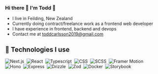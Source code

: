 ### Hi there 👋 I'm Todd 🎸

<!--
**todd-carlsson/todd-carlsson** is a ✨ _special_ ✨ repository because its `README.md` (this file) appears on your GitHub profile.

Here are some ideas to get you started:

- 🔭 I’m currently working on ...
- 🌱 I’m currently learning ...
- 👯 I’m looking to collaborate on ...
- 🤔 I’m looking for help with ...
- 💬 Ask me about ...
- 📫 How to reach me: ...
- 😄 Pronouns: ...
- ⚡ Fun fact: ...
-->

- I live in Feilding, New Zealand
- Currently doing contract/freelance work as a frontend web developer
- I have experience in frontend, backend and devops
- Contact me at toddcarlsson2019@gmail.com

<p>
  
## 🔧 Technologies I use

![Next.js](https://img.shields.io/badge/-Next.js-05122A?style=for-the-badge&logo=next.js)&nbsp;
![React](https://img.shields.io/badge/-React-05122A?style=for-the-badge&logo=react)&nbsp;
![Typescript](https://img.shields.io/badge/-Typescript-05122A?style=for-the-badge&logo=typescript)&nbsp;
![CSS](https://img.shields.io/badge/-CSS-05122A?style=for-the-badge&logo=css)&nbsp;
![SCSS](https://img.shields.io/badge/-SCSS-05122A?style=for-the-badge&logo=sass)&nbsp;
![Framer Motion](https://img.shields.io/badge/-Framer_Motion-05122A?style=for-the-badge&logo=framer)&nbsp;
![Hono](https://img.shields.io/badge/-Hono-05122A?style=for-the-badge&logo=hono)&nbsp;
![Express](https://img.shields.io/badge/-Express-05122A?style=for-the-badge&logo=express)&nbsp;
![Drizzle](https://img.shields.io/badge/-Drizzle-05122A?style=for-the-badge&logo=drizzle)&nbsp;
![Zod](https://img.shields.io/badge/-Zod-05122A?style=for-the-badge&logo=zod)&nbsp;
![Docker](https://img.shields.io/badge/-Docker-05122A?style=for-the-badge&logo=docker)&nbsp;
![Storybook](https://img.shields.io/badge/-Storybook-05122A?style=for-the-badge&logo=storybook)&nbsp;

</p>
